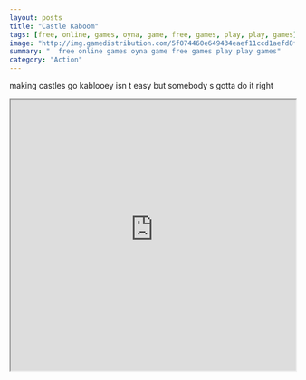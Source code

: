 ```yaml
---
layout: posts
title: "Castle Kaboom"
tags: [free, online, games, oyna, game, free, games, play, play, games]
image: "http://img.gamedistribution.com/5f074460e649434eaef11ccd1aefd8fd.jpg"
summary: "  free online games oyna game free games play play games"
category: "Action"
---
```


making castles go kablooey isn t easy but somebody s gotta do it right

<iframe width="100%" height="480px;" src="http://flash.gamedistribution.com?game=5f074460e649434eaef11ccd1aefd8fd"></iframe>
